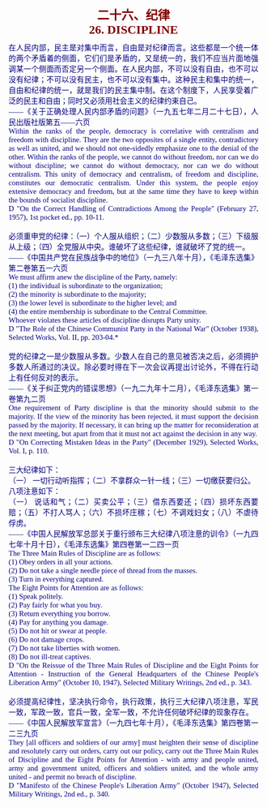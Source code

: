<td>&#13;
			<p align="center" style="margin: 10px 5px"><b>&#13;
			<font size="5" color="#800000">二十六、纪律<br/>&#13;
			<font face="Times New Roman">26. DISCIPLINE</font></font></b></p></td>&#13;
			<td>&#13;
			<p align="justify" style="margin: 10px 5px">&#13;
			<font color="#000080" face="Times New Roman">&#13;
			<span style="font-size: 11pt">&#13;
			在人民内部，民主是对集中而言，自由是对纪律而言。这些都是一个统一体的两个矛盾着的侧面，它们们是矛盾的，又是统一的，我们不应当片面地强调某一个侧面而否定另一个侧面。在人民内部，不可以没有自由，也不可以没有纪律；不可以没有民主，也不可以没有集中。这种民主和集中的统一，自由和纪律的统一，就是我们的民主集中制。在这个制度下，人民享受着广泛的民主和自由；同时又必须用社会主义的纪律约束自己。<br/>&#13;
			――《关于正确处理人民内部矛盾的问题》（一九五七年二月二十七日），人民出版社版第五――六页<br/>&#13;
			Within the ranks of the people, democracy is correlative with &#13;
			centralism and freedom with discipline. They are the two opposites &#13;
			of a single entity, contradictory as well as united, and we should &#13;
			not one-sidedly emphasize one to the denial of the other. Within the &#13;
			ranks of the people, we cannot do without freedom, nor can we do &#13;
			without discipline; we cannot do without democracy, nor can we do &#13;
			without centralism. This unity of democracy and centralism, of &#13;
			freedom and discipline, constitutes our democratic centralism. Under &#13;
			this system, the people enjoy extensive democracy and freedom, but &#13;
			at the same time they have to keep within the bounds of socialist &#13;
			discipline.<br/>&#13;
			D "On the Correct Handling of Contradictions Among the People" &#13;
			(February 27, 1957), 1st pocket ed., pp. 10-11.<br/>&#13;
			<br/>&#13;
			必须重申党的纪律：（一）个人服从组织；（二）少数服从多数；（三）下级服从上级；（四）全党服从中央。谁破坏了这些纪律，谁就破坏了党的统一。<br/>&#13;
			――《中国共产党在民族战争中的地位》（一九三八年十月），《毛泽东选集》第二卷第五一六页<br/>&#13;
			We must affirm anew the discipline of the Party, namely:<br/>&#13;
			(1) the individual is subordinate to the organization;<br/>&#13;
			(2) the minority is subordinate to the majority;<br/>&#13;
			(3) the lower level is subordinate to the higher level; and<br/>&#13;
			(4) the entire membership is subordinate to the Central Committee.<br/>&#13;
			Whoever violates these articles of discipline disrupts Party unity.<br/>&#13;
			D "The Role of the Chinese Communist Party in the National War" &#13;
			(October 1938), Selected Works, Vol. II, pp. 203-04.*<br/>&#13;
			<br/>&#13;
			党的纪律之一是少数服从多数。少数人在自己的意见被否决之后，必须拥护多数人所通过的决议。除必要时得在下一次会议再提出讨论外，不得在行动上有任何反对的表示。<br/>&#13;
			――《关于纠正党内的错误思想》（一九二九年十二月），《毛泽东选集》第一卷第九二页<br/>&#13;
			One requirement of Party discipline is that the minority should &#13;
			submit to the majority. If the view of the minority has been &#13;
			rejected, it must support the decision passed by the majority. If &#13;
			necessary, it can bring up the matter for reconsideration at the &#13;
			next meeting, but apart from that it must not act against the &#13;
			decision in any way.<br/>&#13;
			D "On Correcting Mistaken Ideas in the Party" (December 1929), &#13;
			Selected Works, Vol. I, p. 110.<br/>&#13;
			<br/>&#13;
			三大纪律如下：<br/>&#13;
			（一） 一切行动听指挥；（二）不拿群众一针一线；（三）一切缴获要归公。<br/>&#13;
			八项注意如下：<br/>&#13;
			（一） &#13;
			说话和气；（二）买卖公平；（三）借东西要还；（四）损坏东西要赔；（五）不打人骂人；（六）不损坏庄稼；（七）不调戏妇女；（八）不虐待俘虏。<br/>&#13;
			――《中国人民解放军总部关于重行颁布三大纪律八项注意的训令》（一九四七年十月十日），《毛泽东选集》第四卷第一二四一页<br/>&#13;
			The Three Main Rules of Discipline are as follows:<br/>&#13;
			(1) Obey orders in all your actions.<br/>&#13;
			(2) Do not take a single needle piece of thread from the masses.<br/>&#13;
			(3) Turn in everything captured.<br/>&#13;
			The Eight Points for Attention are as follows:<br/>&#13;
			(1) Speak politely.<br/>&#13;
			(2) Pay fairly for what you buy.<br/>&#13;
			(3) Return everything you borrow.<br/>&#13;
			(4) Pay for anything you damage.<br/>&#13;
			(5) Do not hit or swear at people.<br/>&#13;
			(6) Do not damage crops.<br/>&#13;
			(7) Do not take liberties with women.<br/>&#13;
			(8) Do not ill-treat captives.<br/>&#13;
			D "On the Reissue of the Three Main Rules of Discipline and the &#13;
			Eight Points for Attention - Instruction of the General Headquarters &#13;
			of the Chinese People's Liberation Army" (October 10, 1947), &#13;
			Selected Military Writings, 2nd ed., p. 343.<br/>&#13;
			<br/>&#13;
			必须提高纪律性，坚决执行命令，执行政策，执行三大纪律八项注意，军民一致，军政一致，官兵一致，全军一致，不允许任何破坏纪律的现象存在。<br/>&#13;
			――《中国人民解放军宣言》（一九四七年十月），《毛泽东选集》第四卷第一二三九页<br/>&#13;
			They [all officers and soldiers of our army] must heighten their &#13;
			sense of discipline and resolutely carry out orders, carry out our &#13;
			policy, carry out the Three Main Rules of Discipline and the Eight &#13;
			Points for Attention - with army and people united, army and &#13;
			government united, officers and soldiers united, and the whole army &#13;
			united - and permit no breach of discipline.<br/>&#13;
			D "Manifesto of the Chinese People's Liberation Army" (October &#13;
			1947), Selected Military Writings, 2nd ed., p. 340.</span></font></p></td>&#13;
		
